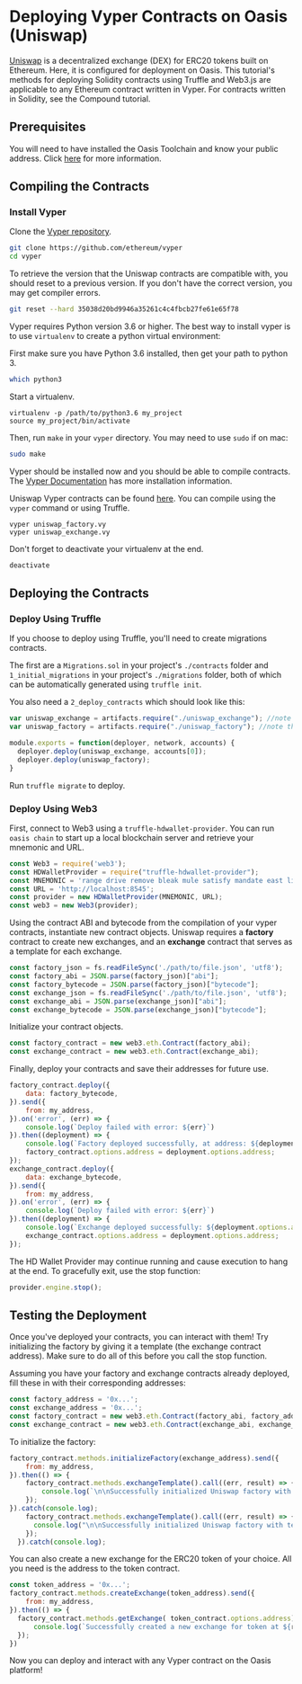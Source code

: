 # Deploying Vyper Contracts on Oasis (Uniswap)

[Uniswap](https://uniswap.io/) is a decentralized exchange (DEX) for ERC20 tokens built on Ethereum. Here, it is configured for deployment on Oasis. This tutorial's methods for deploying Solidity contracts using Truffle and Web3.js are applicable to any Ethereum contract written in Vyper. For contracts written in Solidity, see the Compound tutorial.

## Prerequisites

You will need to have installed the Oasis Toolchain and know your public address. Click [here](./deploy-solidity.md#prerequisites) for more information.

## Compiling the Contracts

### Install Vyper

Clone the [Vyper repository](https://github.com/ethereum/vyper). 
```bash 
git clone https://github.com/ethereum/vyper
cd vyper
```
To retrieve the version that the Uniswap contracts are compatible with, you should reset to a previous version. If you don't have the correct version, you may get compiler errors. 
```bash
git reset --hard 35038d20bd9946a35261c4c4fbcb27fe61e65f78
```

Vyper requires Python version 3.6 or higher. The best way to install vyper is to use `virtualenv` to create a python virtual environment:

First make sure you have Python 3.6 installed, then get your path to python 3.
```bash
which python3
```
Start a virtualenv.
```
virtualenv -p /path/to/python3.6 my_project
source my_project/bin/activate
```
Then, run `make` in your `vyper` directory. You may need to use `sudo` if on mac:
```bash
sudo make
```
Vyper should be installed now and you should be able to compile contracts. The [Vyper Documentation](https://vyper.readthedocs.io/en/latest/installing-vyper.html) has more installation information.

Uniswap Vyper contracts can be found [here](https://github.com/Uniswap/contracts-vyper). 
You can compile using the `vyper` command or using Truffle. 

```
vyper uniswap_factory.vy
vyper uniswap_exchange.vy
```

Don't forget to deactivate your virtualenv at the end.

```bash
deactivate
```

## Deploying the Contracts

### Deploy Using Truffle

If you choose to deploy using Truffle, you'll need to create migrations contracts. 

The first are a `Migrations.sol` in your project's `./contracts` folder and `1_initial_migrations` in your project's `./migrations` folder, both of which can be automatically generated using `truffle init`. 

You also need a `2_deploy_contracts` which should look like this:
```js
var uniswap_exchange = artifacts.require("./uniswap_exchange"); //note there is no ".vy"
var uniswap_factory = artifacts.require("./uniswap_factory"); //note there is no ".vy"

module.exports = function(deployer, network, accounts) {
  deployer.deploy(uniswap_exchange, accounts[0]);
  deployer.deploy(uniswap_factory);
}
```
Run `truffle migrate` to deploy.

### Deploy Using Web3

First, connect to Web3 using a `truffle-hdwallet-provider`. You can run `oasis chain` to start up a local blockchain server and retrieve your mnemonic and URL. 

```js
const Web3 = require('web3');
const HDWalletProvider = require("truffle-hdwallet-provider");
const MNEMONIC = 'range drive remove bleak mule satisfy mandate east lion minimum unfold ready';
const URL = 'http://localhost:8545';
const provider = new HDWalletProvider(MNEMONIC, URL);
const web3 = new Web3(provider);
```

Using the contract ABI and bytecode from the compilation of your vyper contracts, instantiate new contract objects. Uniswap requires a **factory** contract to create new exchanges, and an **exchange** contract that serves as a template for each exchange.

```js
const factory_json = fs.readFileSync('./path/to/file.json', 'utf8');
const factory_abi = JSON.parse(factory_json)["abi"];
const factory_bytecode = JSON.parse(factory_json)["bytecode"];
const exchange_json = fs.readFileSync('./path/to/file.json', 'utf8');
const exchange_abi = JSON.parse(exchange_json)["abi"];
const exchange_bytecode = JSON.parse(exchange_json)["bytecode"];
```

Initialize your contract objects.

```js
const factory_contract = new web3.eth.Contract(factory_abi);
const exchange_contract = new web3.eth.Contract(exchange_abi);
```

Finally, deploy your contracts and save their addresses for future use.

```js
factory_contract.deploy({
    data: factory_bytecode,
}).send({
    from: my_address,
}).on('error', (err) => {
    console.log(`Deploy failed with error: ${err}`)
}).then((deployment) => {
    console.log(`Factory deployed successfully, at address: ${deployment.options.address}`);
    factory_contract.options.address = deployment.options.address;
});
exchange_contract.deploy({
    data: exchange_bytecode,
}).send({
    from: my_address,
}).on('error', (err) => {
    console.log(`Deploy failed with error: ${err}`)
}).then((deployment) => {
    console.log(`Exchange deployed successfully: ${deployment.options.address}`);
    exchange_contract.options.address = deployment.options.address;
});
```

The HD Wallet Provider may continue running and cause execution to hang at the end. To gracefully exit, use the stop function:

```js
provider.engine.stop();
```

## Testing the Deployment

Once you've deployed your contracts, you can interact with them! Try initializing the factory by giving it a template (the exchange contract address). Make sure to do all of this before you call the stop function.

Assuming you have your factory and exchange contracts already deployed, fill these in with their corresponding addresses:

```js
const factory_address = '0x...'; 
const exchange_address = '0x...';
const factory_contract = new web3.eth.Contract(factory_abi, factory_address);
const exchange_contract = new web3.eth.Contract(exchange_abi, exchange_address);
```

To initialize the factory:

```js
factory_contract.methods.initializeFactory(exchange_address).send({
    from: my_address,
}).then(() => {
    factory_contract.methods.exchangeTemplate().call((err, result) => {
        console.log(`\n\nSuccessfully initialized Uniswap factory with template: ${result}`);
    });
}).catch(console.log);
    factory_contract.methods.exchangeTemplate().call((err, result) => {
      console.log("\n\nSuccessfully initialized Uniswap factory with template: " + result)
    });
  }).catch(console.log);
```

You can also create a new exchange for the ERC20 token of your choice. All you need is the address to the token contract.

```js
const token_address = '0x...';
factory_contract.methods.createExchange(token_address).send({
    from: my_address,
}).then(() => {
  factory_contract.methods.getExchange( token_contract.options.address).call((err, result) => {
      console.log(`Successfully created a new exchange for token at ${result}`);
  });
})
```

Now you can deploy and interact with any Vyper contract on the Oasis platform!
